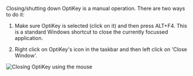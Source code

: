 Closing/shutting down OptiKey is a manual operation. There are two ways to do it:

1. Make sure OptiKey is selected (click on it) and then press ALT+F4. This is a standard Windows shortcut to close the currently focussed application.

2. Right click on OptiKey's icon in the taskbar and then left click on 'Close Window'.

![Closing OptiKey using the mouse](http://juliussweetland.github.io/OptiKey/images/Closing_OptiKey_Using_The_Mouse.png)